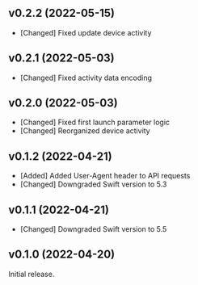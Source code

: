 ## v0.2.2 (2022-05-15)

- [Changed] Fixed update device activity

## v0.2.1 (2022-05-03)

- [Changed] Fixed activity data encoding

## v0.2.0 (2022-05-03)

- [Changed] Fixed first launch parameter logic
- [Changed] Reorganized device activity

## v0.1.2 (2022-04-21)

- [Added] Added User-Agent header to API requests
- [Changed] Downgraded Swift version to 5.3

## v0.1.1 (2022-04-21)

- [Changed] Downgraded Swift version to 5.5

## v0.1.0 (2022-04-20)

Initial release.
